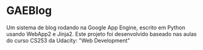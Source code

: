 GAEBlog
=======

Um sistema de blog rodando na Google App Engine, escrito em Python usando WebApp2 e Jinja2. Este projeto foi desenvolvido baseado nas aulas do curso CS253 da Udacity: "Web Development"
